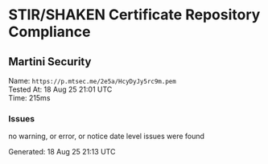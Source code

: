 # STIR/SHAKEN Certificate Repository Compliance

## Martini Security

Name: `https://p.mtsec.me/2e5a/HcyDyJy5rc9m.pem`\
Tested At: 18 Aug 25 21:01 UTC\
Time: 215ms

### Issues

no warning, or error, or notice date level issues were found

Generated: 18 Aug 25 21:13 UTC